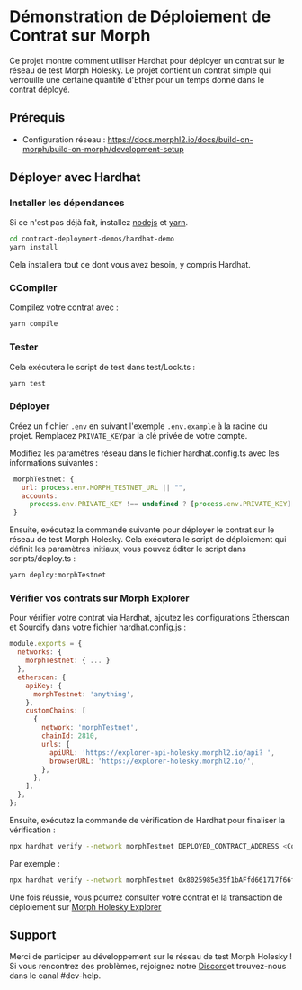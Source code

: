 # Démonstration de Déploiement de Contrat sur Morph

Ce projet montre comment utiliser Hardhat pour déployer un contrat sur le réseau de test Morph Holesky. Le projet contient un contrat simple qui verrouille une certaine quantité d'Ether pour un temps donné dans le contrat déployé.

## Prérequis

- Configuration réseau : https://docs.morphl2.io/docs/build-on-morph/build-on-morph/development-setup

## Déployer avec Hardhat

### Installer les dépendances

Si ce n'est pas déjà fait, installez [nodejs](https://nodejs.org/en/download/) et [yarn](https://classic.yarnpkg.com/lang/en/docs/install).

```bash
cd contract-deployment-demos/hardhat-demo
yarn install
```
Cela installera tout ce dont vous avez besoin, y compris Hardhat.


### CCompiler

Compilez votre contrat avec :

```bash
yarn compile
```

### Tester

Cela exécutera le script de test dans test/Lock.ts :

```bash
yarn test
```

### Déployer

 Créez un fichier `.env` en suivant l'exemple `.env.example` à la racine du projet. Remplacez `PRIVATE_KEY`par la clé privée de votre compte.

Modifiez les paramètres réseau dans le fichier hardhat.config.ts avec les informations suivantes :

   ```javascript
    morphTestnet: {
      url: process.env.MORPH_TESTNET_URL || "",
      accounts:
        process.env.PRIVATE_KEY !== undefined ? [process.env.PRIVATE_KEY] : [],
    }
   ```
Ensuite, exécutez la commande suivante pour déployer le contrat sur le réseau de test Morph Holesky. Cela exécutera le script de déploiement qui définit les paramètres initiaux, vous pouvez éditer le script dans scripts/deploy.ts :
```bash
yarn deploy:morphTestnet
```

### Vérifier vos contrats sur Morph Explorer

Pour vérifier votre contrat via Hardhat, ajoutez les configurations Etherscan et Sourcify dans votre fichier hardhat.config.js :

```javascript
module.exports = {
  networks: {
    morphTestnet: { ... }
  },
  etherscan: {
    apiKey: {
      morphTestnet: 'anything',
    },
    customChains: [
      {
        network: 'morphTestnet',
        chainId: 2810,
        urls: {
          apiURL: 'https://explorer-api-holesky.morphl2.io/api? ',
          browserURL: 'https://explorer-holesky.morphl2.io/',
        },
      },
    ],
  },
};
```
Ensuite, exécutez la commande de vérification de Hardhat pour finaliser la vérification :

```bash
npx hardhat verify --network morphTestnet DEPLOYED_CONTRACT_ADDRESS <ConstructorParameter>
```

Par exemple :

```bash
npx hardhat verify --network morphTestnet 0x8025985e35f1bAFfd661717f66fC5a434417448E '0.00001'
```


Une fois réussie, vous pourrez consulter votre contrat et la transaction de déploiement sur [Morph Holesky Explorer](https://explorer-holesky.morphl2.io)
   

## Support

Merci de participer au développement sur le réseau de test Morph Holesky ! Si vous rencontrez des problèmes, rejoignez notre [Discord](https://discord.com/invite/5SmG4yhzVZ)et trouvez-nous dans le canal #dev-help.